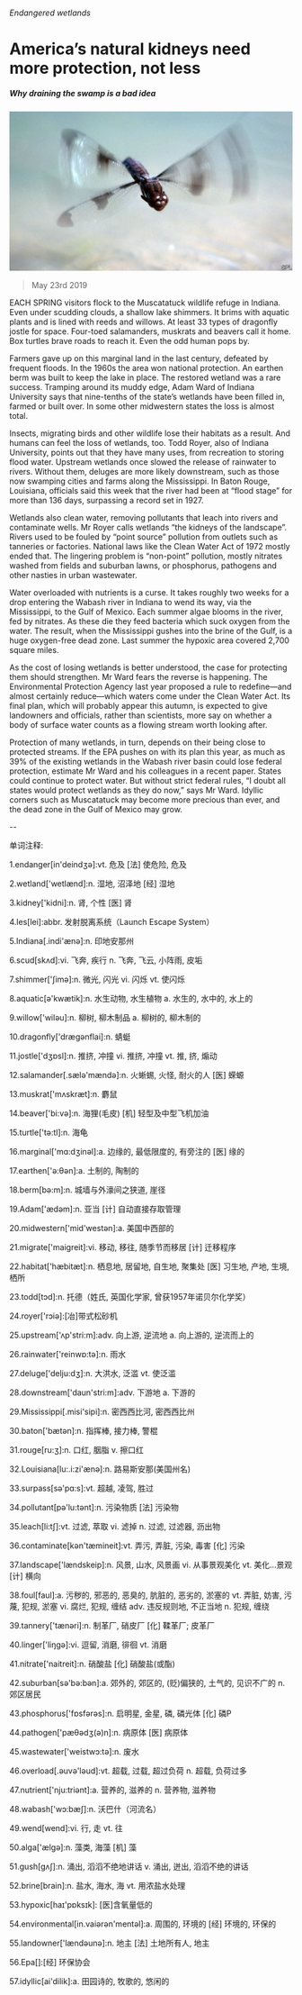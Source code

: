 ###### Endangered wetlands

# America’s natural kidneys need more protection, not less 

##### Why draining the swamp is a bad idea 

![image](images/20190525_usp508.jpg) 

> May 23rd 2019 

EACH SPRING visitors flock to the Muscatatuck wildlife refuge in Indiana. Even under scudding clouds, a shallow lake shimmers. It brims with aquatic plants and is lined with reeds and willows. At least 33 types of dragonfly jostle for space. Four-toed salamanders, muskrats and beavers call it home. Box turtles brave roads to reach it. Even the odd human pops by. 

Farmers gave up on this marginal land in the last century, defeated by frequent floods. In the 1960s the area won national protection. An earthen berm was built to keep the lake in place. The restored wetland was a rare success. Tramping around its muddy edge, Adam Ward of Indiana University says that nine-tenths of the state’s wetlands have been filled in, farmed or built over. In some other midwestern states the loss is almost total. 

Insects, migrating birds and other wildlife lose their habitats as a result. And humans can feel the loss of wetlands, too. Todd Royer, also of Indiana University, points out that they have many uses, from recreation to storing flood water. Upstream wetlands once slowed the release of rainwater to rivers. Without them, deluges are more likely downstream, such as those now swamping cities and farms along the Mississippi. In Baton Rouge, Louisiana, officials said this week that the river had been at “flood stage” for more than 136 days, surpassing a record set in 1927. 

Wetlands also clean water, removing pollutants that leach into rivers and contaminate wells. Mr Royer calls wetlands “the kidneys of the landscape”. Rivers used to be fouled by “point source” pollution from outlets such as tanneries or factories. National laws like the Clean Water Act of 1972 mostly ended that. The lingering problem is “non-point” pollution, mostly nitrates washed from fields and suburban lawns, or phosphorus, pathogens and other nasties in urban wastewater. 

Water overloaded with nutrients is a curse. It takes roughly two weeks for a drop entering the Wabash river in Indiana to wend its way, via the Mississippi, to the Gulf of Mexico. Each summer algae blooms in the river, fed by nitrates. As these die they feed bacteria which suck oxygen from the water. The result, when the Mississippi gushes into the brine of the Gulf, is a huge oxygen-free dead zone. Last summer the hypoxic area covered 2,700 square miles. 

As the cost of losing wetlands is better understood, the case for protecting them should strengthen. Mr Ward fears the reverse is happening. The Environmental Protection Agency last year proposed a rule to redefine—and almost certainly reduce—which waters come under the Clean Water Act. Its final plan, which will probably appear this autumn, is expected to give landowners and officials, rather than scientists, more say on whether a body of surface water counts as a flowing stream worth looking after. 

Protection of many wetlands, in turn, depends on their being close to protected streams. If the EPA pushes on with its plan this year, as much as 39% of the existing wetlands in the Wabash river basin could lose federal protection, estimate Mr Ward and his colleagues in a recent paper. States could continue to protect water. But without strict federal rules, “I doubt all states would protect wetlands as they do now,” says Mr Ward. Idyllic corners such as Muscatatuck may become more precious than ever, and the dead zone in the Gulf of Mexico may grow. 

-- 

 单词注释:

1.endanger[in'deindʒә]:vt. 危及 [法] 使危险, 危及 

2.wetland['wetlænd]:n. 湿地, 沼泽地 [经] 湿地 

3.kidney['kidni]:n. 肾, 个性 [医] 肾 

4.les[lei]:abbr. 发射脱离系统（Launch Escape System） 

5.Indiana[.indi'ænә]:n. 印地安那州 

6.scud[skʌd]:vi. 飞奔, 疾行 n. 飞奔, 飞云, 小阵雨, 皮垢 

7.shimmer['ʃimә]:n. 微光, 闪光 vi. 闪烁 vt. 使闪烁 

8.aquatic[ә'kwætik]:n. 水生动物, 水生植物 a. 水生的, 水中的, 水上的 

9.willow['wilәu]:n. 柳树, 柳木制品 a. 柳树的, 柳木制的 

10.dragonfly['drægәnflai]:n. 蜻蜓 

11.jostle['dʒɒsl]:n. 推挤, 冲撞 vi. 推挤, 冲撞 vt. 推, 挤, 煽动 

12.salamander[.sælә'mændә]:n. 火蜥蜴, 火怪, 耐火的人 [医] 蝾螈 

13.muskrat['mʌskræt]:n. 麝鼠 

14.beaver['bi:vә]:n. 海狸(毛皮) [机] 轻型及中型飞机加油 

15.turtle['tә:tl]:n. 海龟 

16.marginal['mɑ:dʒinәl]:a. 边缘的, 最低限度的, 有旁注的 [医] 缘的 

17.earthen['ә:θәn]:a. 土制的, 陶制的 

18.berm[bә:m]:n. 城墙与外濠间之狭道, 崖径 

19.Adam['ædәm]:n. 亚当 [计] 自动直接存取管理 

20.midwestern['mid'westәn]:a. 美国中西部的 

21.migrate['maigreit]:vi. 移动, 移往, 随季节而移居 [计] 迁移程序 

22.habitat['hæbitæt]:n. 栖息地, 居留地, 自生地, 聚集处 [医] 习生地, 产地, 生境, 栖所 

23.todd[tɔd]:n. 托德（姓氏, 英国化学家, 曾获1957年诺贝尔化学奖） 

24.royer['rɔiә]:[冶]带式松砂机 

25.upstream['ʌp'stri:m]:adv. 向上游, 逆流地 a. 向上游的, 逆流而上的 

26.rainwater['reinwɒ:tә]:n. 雨水 

27.deluge['delju:dʒ]:n. 大洪水, 泛滥 vt. 使泛滥 

28.downstream['daun'stri:m]:adv. 下游地 a. 下游的 

29.Mississippi[.misi'sipi]:n. 密西西比河, 密西西比州 

30.baton['bætәn]:n. 指挥棒, 接力棒, 警棍 

31.rouge[ru:ʒ]:n. 口红, 胭脂 v. 擦口红 

32.Louisiana[lu:.i:zi'ænә]:n. 路易斯安那(美国州名) 

33.surpass[sә'pɑ:s]:vt. 超越, 凌驾, 胜过 

34.pollutant[pә'lu:tәnt]:n. 污染物质 [法] 污染物 

35.leach[li:tʃ]:vt. 过滤, 萃取 vi. 滤掉 n. 过滤, 过滤器, 沥出物 

36.contaminate[kәn'tæmineit]:vt. 弄污, 弄脏, 污染, 毒害 [化] 污染 

37.landscape['lændskeip]:n. 风景, 山水, 风景画 vi. 从事景观美化 vt. 美化...景观 [计] 横向 

38.foul[faul]:a. 污秽的, 邪恶的, 恶臭的, 肮脏的, 恶劣的, 淤塞的 vt. 弄脏, 妨害, 污蔑, 犯规, 淤塞 vi. 腐烂, 犯规, 缠结 adv. 违反规则地, 不正当地 n. 犯规, 缠绕 

39.tannery['tænәri]:n. 制革厂, 硝皮厂 [化] 鞣革厂; 皮革厂 

40.linger['liŋgә]:vi. 逗留, 消磨, 徘徊 vt. 消磨 

41.nitrate['naitreit]:n. 硝酸盐 [化] 硝酸盐(或酯) 

42.suburban[sә'bә:bәn]:a. 郊外的, 郊区的, (贬)偏狭的, 土气的, 见识不广的 n. 郊区居民 

43.phosphorus['fɒsfәrәs]:n. 启明星, 金星, 磷, 磷光体 [化] 磷P 

44.pathogen['pæθәdʒ(ә)n]:n. 病原体 [医] 病原体 

45.wastewater['weistwɔ:tә]:n. 废水 

46.overload[.әuvә'lәud]:vt. 超载, 过载, 超过负荷 n. 超载, 负荷过多 

47.nutrient['nju:triәnt]:a. 营养的, 滋养的 n. 营养物, 滋养物 

48.wabash['wɔ:bæʃ]:n. 沃巴什（河流名） 

49.wend[wend]:vi. 行, 走 vt. 往 

50.alga['ælgә]:n. 藻类, 海藻 [机] 藻 

51.gush[gʌʃ]:n. 涌出, 滔滔不绝地讲话 v. 涌出, 迸出, 滔滔不绝的讲话 

52.brine[brain]:n. 盐水, 海水, 海 vt. 用浓盐水处理 

53.hypoxic[haɪ'pɒksɪk]: [医]含氧量低的 

54.environmental[in.vaiәrәn'mentәl]:a. 周围的, 环境的 [经] 环境的, 环保的 

55.landowner['lændәunә]:n. 地主 [法] 土地所有人, 地主 

56.Epa[]:[经] 环保协会 

57.idyllic[ai'dilik]:a. 田园诗的, 牧歌的, 悠闲的 

